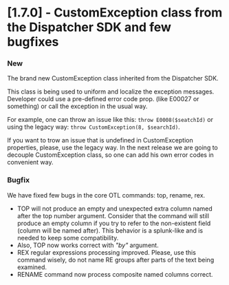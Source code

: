 # [1.7.0] - CustomException class from the Dispatcher SDK and few bugfixes

### New
The brand new CustomException class inherited from the Dispatcher SDK.

This class is being used to uniform and localize the exception messages. Developer could use a pre-defined error code prop. (like E00027 or something) or call the exception in the usual way.

For example, one can throw an issue like this: 
`throw E0008($seatchId)` or using the legacy way: `throw CustomException(8, $searchId)`.

If you want to trow an issue that is undefined in CustomException properties, please, use the legacy way. In the next release we are going to decouple CustomException class, so one can add his own error codes in convenient way.

### Bugfix
We have fixed few bugs in the core OTL commands: top, rename, rex.
- TOP will not produce an empty and unexpected extra column named after the top number argument. Consider that the command will still produce an empty column if you try to refer to the non-existent field (column will be named after). This behavior is a splunk-like and is needed to keep some compatibility.
- Also, TOP now works correct with _"by"_ argument.
- REX regular expressions processing improved. Please, use this command wisely, do not name RE groups after parts of the text being examined.
- RENAME command now process composite named columns correct.